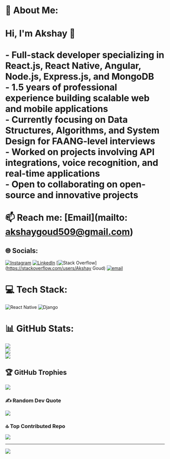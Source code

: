 # 💫 About Me:
# Hi, I'm Akshay 👋<br><br>- Full-stack developer specializing in **React.js, React Native, Angular, Node.js, Express.js, and MongoDB**  <br>- 1.5 years of professional experience building scalable **web and mobile applications**  <br>- Currently focusing on **Data Structures, Algorithms, and System Design** for FAANG-level interviews  <br>- Worked on projects involving **API integrations, voice recognition, and real-time applications**  <br>- Open to collaborating on **open-source and innovative projects**  <br><br>📫 Reach me: [Email](mailto: akshaygoud509@gmail.com)


## 🌐 Socials:
[![Instagram](https://img.shields.io/badge/Instagram-%23E4405F.svg?logo=Instagram&logoColor=white)](https://instagram.com/Akshaythupakula) [![LinkedIn](https://img.shields.io/badge/LinkedIn-%230077B5.svg?logo=linkedin&logoColor=white)](https://linkedin.com/in/Akshaythupakula) [![Stack Overflow](https://img.shields.io/badge/-Stackoverflow-FE7A16?logo=stack-overflow&logoColor=white)](https://stackoverflow.com/users/Akshay Goud) [![email](https://img.shields.io/badge/Email-D14836?logo=gmail&logoColor=white)](mailto:akshaygoud509@gmail.com) 

# 💻 Tech Stack:
![React Native](https://img.shields.io/badge/react_native-%2320232a.svg?style=for-the-badge&logo=react&logoColor=%2361DAFB) ![Django](https://img.shields.io/badge/django-%23092E20.svg?style=for-the-badge&logo=django&logoColor=white)
# 📊 GitHub Stats:
![](https://github-readme-stats.vercel.app/api?username=Akshaythupakula&theme=dark&hide_border=false&include_all_commits=false&count_private=false)<br/>
![](https://nirzak-streak-stats.vercel.app/?user=Akshaythupakula&theme=dark&hide_border=false)<br/>
![](https://github-readme-stats.vercel.app/api/top-langs/?username=Akshaythupakula&theme=dark&hide_border=false&include_all_commits=false&count_private=false&layout=compact)

## 🏆 GitHub Trophies
![](https://github-profile-trophy.vercel.app/?username=Akshaythupakula&theme=radical&no-frame=false&no-bg=true&margin-w=4)

### ✍️ Random Dev Quote
![](https://quotes-github-readme.vercel.app/api?type=horizontal&theme=radical)

### 🔝 Top Contributed Repo
![](https://github-contributor-stats.vercel.app/api?username=Akshaythupakula&limit=5&theme=dark&combine_all_yearly_contributions=true)

---
[![](https://visitcount.itsvg.in/api?id=Akshaythupakula&icon=0&color=0)](https://visitcount.itsvg.in)
